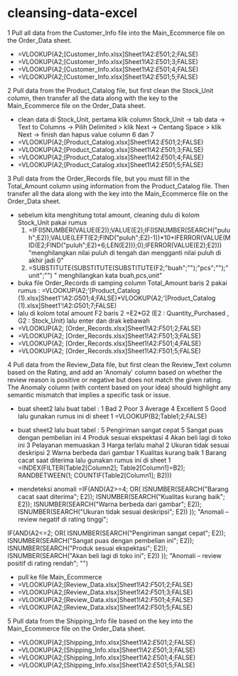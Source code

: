 # cleansing-data-excel

1	Pull all data from the Customer_Info file into the Main_Ecommerce file on the Order_Data sheet.
 - =VLOOKUP(A2;[Customer_Info.xlsx]Sheet1!$A$2:$E$501;2;FALSE)
 - =VLOOKUP(A2;[Customer_Info.xlsx]Sheet1!$A$2:$E$501;3;FALSE)
 - =VLOOKUP(A2;[Customer_Info.xlsx]Sheet1!$A$2:$E$501;4;FALSE)
 - =VLOOKUP(A2;[Customer_Info.xlsx]Sheet1!$A$2:$E$501;5;FALSE)

2 Pull data from the Product_Catalog file, but first clean the Stock_Unit column, then transfer all the data along with the key to the Main_Ecommerce file on the Order_Data sheet.	
 - clean data di  Stock_Unit, pertama klik column Stock_Unit -> tab data -> Text to Columns -> Pilih Delimited > klik Next -> Centang Space > klik Next -> finish dan hapus value column 6 dan 7
 - =VLOOKUP(A2;[Product_Catalog.xlsx]Sheet1!$A$2:$E$501;2;FALSE)
 - =VLOOKUP(A2;[Product_Catalog.xlsx]Sheet1!$A$2:$E$501;3;FALSE)
 - =VLOOKUP(A2;[Product_Catalog.xlsx]Sheet1!$A$2:$E$501;4;FALSE)
 - =VLOOKUP(A2;[Product_Catalog.xlsx]Sheet1!$A$2:$E$501;5;FALSE)

3	Pull data from the Order_Records file, but you must fill in the Total_Amount column using information from the Product_Catalog file. Then transfer all the data along with the  key into the Main_Ecommerce file on the Order_Data sheet.

 - sebelum kita menghitung total amount, cleaning dulu di kolom Stock_Unit pakai rumus
   1. =IF(ISNUMBER(VALUE(E2));VALUE(E2);IF(ISNUMBER(SEARCH("puluh";E2));VALUE(LEFT(E2;FIND("puluh";E2)-1))*10+IFERROR(VALUE(MID(E2;FIND("puluh";E2)+6;LEN(E2)));0);IFERROR(VALUE(E2);E2))) "menghilangkan nilai puluh di tengah dan mengganti nilai puluh di akhir jadi 0"
   2. =SUBSTITUTE(SUBSTITUTE(SUBSTITUTE(F2;"buah";"");"pcs";"");"unit";"")  " menghilangkan kata buah,pcs,unit"
 - buka file  Order_Records di samping column Total_Amount baris 2 pakai rumus :  =VLOOKUP(A2;'[Product_Catalog (1).xlsx]Sheet1'!$A$2:$G$501;4;FALSE)*VLOOKUP(A2;'[Product_Catalog (1).xlsx]Sheet1'!$A$2:$G$501;7;FALSE) 
 - lalu di kolom total amount F2 baris 2 =E2*G2 (E2 : Quantity_Purchased , G2 : Stock_Unit) lalu enter dan drak kebawah
 - =VLOOKUP(A2; [Order_Records.xlsx]Sheet1!$A$2:$F$501;2;FALSE)
 - =VLOOKUP(A2; [Order_Records.xlsx]Sheet1!$A$2:$F$501;3;FALSE)
 - =VLOOKUP(A2; [Order_Records.xlsx]Sheet1!$A$2:$F$501;4;FALSE)
 - =VLOOKUP(A2; [Order_Records.xlsx]Sheet1!$A$2:$F$501;5;FALSE)


4	Pull data from the Review_Data file, but first clean the Review_Text column based on the Rating, and add an 'Anomaly' column based on whether the review reason is positive or negative but does not match the given rating. The Anomaly column (with content based on your idea) should highlight any semantic mismatch that implies a specific task or issue.

 - buat sheet2 lalu buat tabel :
1	Bad
2	Poor
3	Average
4	Excellent
5	Good
lalu gunakan rumus ini di sheet 1 =VLOOKUP(B2;Table1;2;FALSE)
   
 - buat sheet2 lalu buat tabel :
5	Pengiriman sangat cepat
5	Sangat puas dengan pembelian ini
4	Produk sesuai ekspektasi
4	Akan beli lagi di toko ini
3	Pelayanan memuaskan
3	Harga terlalu mahal
2	Ukuran tidak sesuai deskripsi
2	Warna berbeda dari gambar
1	Kualitas kurang baik
1	Barang cacat saat diterima
lalu gunakan rumus ini di sheet 1 =INDEX(FILTER(Table2[Column2]; Table2[Column1]=B2); RANDBETWEEN(1; COUNTIF(Table2[Column1]; B2)))

 - mendeteksi anomali
=IF(AND(A2>=4; OR(
   ISNUMBER(SEARCH("Barang cacat saat diterima"; E2));
   ISNUMBER(SEARCH("Kualitas kurang baik"; E2));
   ISNUMBER(SEARCH("Warna berbeda dari gambar"; E2));
   ISNUMBER(SEARCH("Ukuran tidak sesuai deskripsi"; E2))
)); "Anomali – review negatif di rating tinggi";

IF(AND(A2<=2; OR(
   ISNUMBER(SEARCH("Pengiriman sangat cepat"; E2));
   ISNUMBER(SEARCH("Sangat puas dengan pembelian ini"; E2));
   ISNUMBER(SEARCH("Produk sesuai ekspektasi"; E2));
   ISNUMBER(SEARCH("Akan beli lagi di toko ini"; E2))
)); "Anomali – review positif di rating rendah"; "")

 - pull ke file Main_Ecommerce
 - =VLOOKUP(A2;[Review_Data.xlsx]Sheet1!$A$2:$F$501;2;FALSE)
 - =VLOOKUP(A2;[Review_Data.xlsx]Sheet1!$A$2:$F$501;3;FALSE)
 - =VLOOKUP(A2;[Review_Data.xlsx]Sheet1!$A$2:$F$501;4;FALSE)
 - =VLOOKUP(A2;[Review_Data.xlsx]Sheet1!$A$2:$F$501;5;FALSE)

5	Pull data from the Shipping_Info file based on the key into the Main_Ecommerce file on the Order_Data sheet.

 - =VLOOKUP(A2;[Shipping_Info.xlsx]Sheet1!$A$2:$E$501;2;FALSE)
 - =VLOOKUP(A2;[Shipping_Info.xlsx]Sheet1!$A$2:$E$501;3;FALSE)
 - =VLOOKUP(A2;[Shipping_Info.xlsx]Sheet1!$A$2:$E$501;4;FALSE)
 - =VLOOKUP(A2;[Shipping_Info.xlsx]Sheet1!$A$2:$E$501;5;FALSE)








